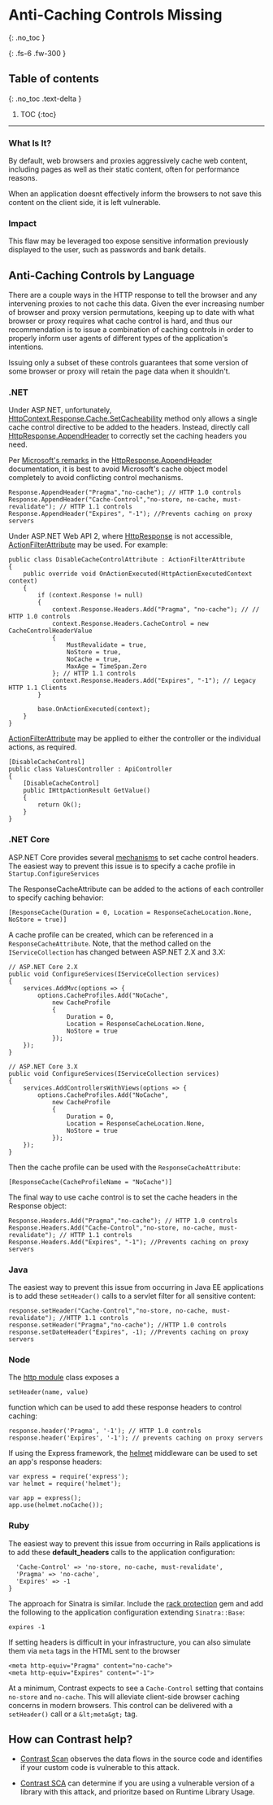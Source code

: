 # Anti-Caching Controls Missing
{: .no_toc }

{: .fs-6 .fw-300 }

## Table of contents
{: .no_toc .text-delta }

1. TOC
{:toc}

---


### What Is It?  


By default, web browsers and proxies aggressively cache web content, including pages as well as their static content, often for performance reasons.

When an application doesnt effectively inform the browsers to not save this content on the client side, it is left vulnerable.



### Impact 

This flaw may be leveraged too expose sensitive information previously displayed to the user, such as passwords and bank details.


## Anti-Caching Controls by Language

There are a couple ways in the HTTP response to tell the browser and any intervening proxies to not cache this data. 
Given the ever increasing number of browser and proxy version permutations, keeping up to date with what browser or proxy requires
what cache control is hard, and thus our recommendation is to issue a combination of caching controls in
order to properly inform user agents of different types of the application's intentions.

Issuing only a subset of these controls guarantees that some version of some browser or proxy will retain the page data when it shouldn't.
<br/>

### .NET  



Under ASP.NET, unfortunately, [HttpContext.Response.Cache.SetCacheability](https://docs.microsoft.com/en-us/dotnet/api/system.web.httpcachepolicy.setcacheability?view=netframework-4.8) method only allows a single cache control directive to be added to the headers. Instead, directly call [HttpResponse.AppendHeader](https://docs.microsoft.com/en-us/dotnet/api/system.web.httpresponse.appendheader?view=netframework-4.8) to correctly set the caching headers you need.

Per [Microsoft's remarks](https://docs.microsoft.com/en-us/dotnet/api/system.web.httpresponse.appendheader?view=netframework-4.8#remarks) in the [HttpResponse.AppendHeader](https://docs.microsoft.com/en-us/dotnet/api/system.web.httpresponse.appendheader?view=netframework-4.8) documentation, it is best to avoid Microsoft's cache object model completely to avoid conflicting control mechanisms.



```
Response.AppendHeader("Pragma","no-cache"); // HTTP 1.0 controls
Response.AppendHeader("Cache-Control","no-store, no-cache, must-revalidate"); // HTTP 1.1 controls
Response.AppendHeader("Expires", "-1"); //Prevents caching on proxy servers
```

Under ASP.NET Web API 2, where [HttpResponse](https://docs.microsoft.com/en-us/dotnet/api/system.web.httpresponse?view=netframework-4.8) is not accessible, [ActionFilterAttribute](https://docs.microsoft.com/en-us/dotnet/api/system.web.mvc.actionfilterattribute?view=aspnet-mvc-5.2) may be used. For example:





```
public class DisableCacheControlAttribute : ActionFilterAttribute
{
    public override void OnActionExecuted(HttpActionExecutedContext context)
    {
        if (context.Response != null)
        {
            context.Response.Headers.Add("Pragma", "no-cache"); // // HTTP 1.0 controls
            context.Response.Headers.CacheControl = new CacheControlHeaderValue
            {
                MustRevalidate = true,
                NoStore = true,
                NoCache = true,
                MaxAge = TimeSpan.Zero
            }; // HTTP 1.1 controls
            context.Response.Headers.Add("Expires", "-1"); // Legacy HTTP 1.1 Clients
        }

        base.OnActionExecuted(context);
    }
}
```


[ActionFilterAttribute](https://docs.microsoft.com/en-us/dotnet/api/system.web.mvc.actionfilterattribute?view=aspnet-mvc-5.2) may be applied to either the controller or the individual actions, as required.



```
[DisableCacheControl]
public class ValuesController : ApiController
{
    [DisableCacheControl]
    public IHttpActionResult GetValue()
    {
        return Ok();
    }
}
```





### .NET Core  




ASP.NET Core provides several [mechanisms](https://docs.microsoft.com/en-us/aspnet/core/performance/caching/response?view=aspnetcore-6.0) to set cache control headers. The easiest way to prevent this issue is to specify a cache profile in ```Startup.ConfigureServices```


The ResponseCacheAttribute can be added to the actions of each controller to specify caching behavior:

```
[ResponseCache(Duration = 0, Location = ResponseCacheLocation.None, NoStore = true)]
```




A cache profile can be created, which can be referenced in a ```ResponseCacheAttribute```. Note, that the method called on the ```IServiceCollection``` has changed between ASP.NET 2.X and 3.X:


```
// ASP.NET Core 2.X
public void ConfigureServices(IServiceCollection services)
{
    services.AddMvc(options => {
        options.CacheProfiles.Add("NoCache",
            new CacheProfile
            {
                Duration = 0,
                Location = ResponseCacheLocation.None,
                NoStore = true
            });
    });
}

// ASP.NET Core 3.X
public void ConfigureServices(IServiceCollection services)
{
    services.AddControllersWithViews(options => {
        options.CacheProfiles.Add("NoCache",
            new CacheProfile
            {
                Duration = 0,
                Location = ResponseCacheLocation.None,
                NoStore = true
            });
    });
}

```

Then the cache profile can be used with the ```ResponseCacheAttribute```:

```
[ResponseCache(CacheProfileName = "NoCache")]
```


The final way to use cache control is to set the cache headers in the Response object:

```
Response.Headers.Add("Pragma","no-cache"); // HTTP 1.0 controls
Response.Headers.Add("Cache-Control","no-store, no-cache, must-revalidate"); // HTTP 1.1 controls
Response.Headers.Add("Expires", "-1"); //Prevents caching on proxy servers
``` 

### Java  



The easiest way to prevent this issue from occurring in Java EE applications is to add these ```setHeader()``` calls to a servlet filter for all sensitive content:

```
response.setHeader("Cache-Control","no-store, no-cache, must-revalidate"); //HTTP 1.1 controls
response.setHeader("Pragma","no-cache"); //HTTP 1.0 controls
response.setDateHeader("Expires", -1); //Prevents caching on proxy servers 
```


### Node  


The [http module](https://nodejs.org/api/http.html#http_class_http_serverresponse) class exposes a 

```
setHeader(name, value)
```

function which can be used to add these response headers to control caching:


```response.header('Cache-Control', 'private, no-store, no-cache, must-revalidate'); // HTTP 1.1 controls
response.header('Pragma', '-1'); // HTTP 1.0 controls
response.header('Expires', '-1'); // prevents caching on proxy servers
```


If using the Express framework, the [helmet](https://www.npmjs.com/package/helmet) middleware can be used to set an app's response headers:

```
var express = require('express');
var helmet = require('helmet');

var app = express();
app.use(helmet.noCache());
```


### Ruby  


The easiest way to prevent this issue from occurring in Rails applications is to add these
**default_headers** calls to the application configuration:


```config.action_dispatch.default_headers = {
  'Cache-Control' => 'no-store, no-cache, must-revalidate',
  'Pragma' => 'no-cache',
  'Expires' => -1
}
```

The approach for Sinatra is similar. Include the [rack protection](https://github.com/sinatra/sinatra/tree/master/rack-protection) gem and add the following to the application configuration extending ```Sinatra::Base```:

```cache_control :no_cache, :no_store, :must_revalidate
expires -1
```


If setting headers is difficult in your infrastructure, you can also simulate them via ```meta``` tags in the HTML sent to the browser

```<meta http-equiv="Cache-Control" content="no-store, no-cache, must-revalidate">
<meta http-equiv="Pragma" content="no-cache">
<meta http-equiv="Expires" content="-1">
```

At a minimum, Contrast expects to see a ```Cache-Control``` setting that contains ```no-store``` and ```no-cache```. This will alleviate client-side browser caching concerns in modern browsers. This control can be delivered with a ```setHeader()``` call or a ```&lt;meta&gt;``` tag. 

## How can Contrast help?

- [Contrast Scan](https://www.contrastsecurity.com/contrast-scan) observes the data flows in the source code and identifies if your custom code is vulnerable to this attack. 

- [Contrast SCA](https://www.contrastsecurity.com/contrast-sca) can determine if you are using a vulnerable version of a library with this attack, and prioritze based on Runtime Library Usage.  







